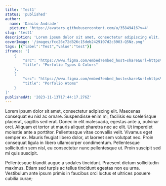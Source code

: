 ```yaml
---
title: 'Test1'
status: 'published'
author:
  name: 'Danilo Andrade'
  picture: 'https://avatars.githubusercontent.com/u/35849416?v=4'
slug: 'test1'
description: 'Lorem ipsum dolor sit amet, consectetur adipiscing elit. Maecenas consequat eu nisl ac ornare. Suspendisse enim mi, facilisis eu scelerisque placerat, sagittis sed erat. Donec in elit malesuada, egestas ante a, pulvinar orci. Aliquam et tortor ut mauris aliquet pharetra nec ac elit. Ut imperdiet molestie ante a porttitor. Pellentesque vitae convallis velit. Vivamus eget semper ex. Mauris feugiat libero dolor, ut laoreet sem volutpat nec. Proin consequat ligula in libero ullamcorper condimentum. Pellentesque sollicitudin sem nisl, eu consectetur nunc pellentesque ut. Proin suscipit sed mi quis suscipit. Pellentesque blandit augue a sodales tincidunt. Praesent dictum sollicitudin maximus. Etiam sed turpis ac tellus tincidunt egestas non eu urna. Vestibulum ante ipsum primis in faucibus orci luctus et ultrices posuere cubilia curae;'
coverImage: '/images/fcc26c72d326c15deb2429107d2c3903-Q5Nz.png'
tags: [{"label":"Test","value":"test"}]
iframes: '[
    {
        "src": "https://www.figma.com/embed?embed_host=share&url=https%3A%2F%2Fwww.figma.com%2Ffile%2FtWISqbVVkIsSxS5jaQnk3s%2FPortofolio-V1%3Ftype%3Ddesign%26node-id%3D0%253A1%26mode%3Ddesign%26t%3Da17niBJLLYSKfFi8-1", 
        "title": "Porfolio Typos & Colors"
    },
    {
        "src": "https://www.figma.com/embed?embed_host=share&url=https%3A%2F%2Fwww.figma.com%2Ffile%2FtWISqbVVkIsSxS5jaQnk3s%2FPortofolio-V1%3Ftype%3Ddesign%26node-id%3D7%253A2%26mode%3Ddesign%26t%3Da17niBJLLYSKfFi8-1", 
        "title": "Porfolio Atoms"
    }
]'
publishedAt: '2023-11-13T17:44:17.276Z'
---
```


Lorem ipsum dolor sit amet, consectetur adipiscing elit. Maecenas consequat eu nisl ac ornare. Suspendisse enim mi, facilisis eu scelerisque placerat, sagittis sed erat. Donec in elit malesuada, egestas ante a, pulvinar orci. Aliquam et tortor ut mauris aliquet pharetra nec ac elit. Ut imperdiet molestie ante a porttitor. Pellentesque vitae convallis velit. Vivamus eget semper ex. Mauris feugiat libero dolor, ut laoreet sem volutpat nec. Proin consequat ligula in libero ullamcorper condimentum. Pellentesque sollicitudin sem nisl, eu consectetur nunc pellentesque ut. Proin suscipit sed mi quis suscipit.

Pellentesque blandit augue a sodales tincidunt. Praesent dictum sollicitudin maximus. Etiam sed turpis ac tellus tincidunt egestas non eu urna. Vestibulum ante ipsum primis in faucibus orci luctus et ultrices posuere cubilia curae;

